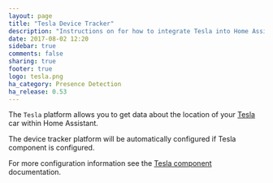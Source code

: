 ```yaml
---
layout: page
title: "Tesla Device Tracker"
description: "Instructions on for how to integrate Tesla into Home Assistant."
date: 2017-08-02 12:20
sidebar: true
comments: false
sharing: true
footer: true
logo: tesla.png
ha_category: Presence Detection
ha_release: 0.53
---
```


The `Tesla` platform allows you to get data about the location of your [Tesla](https://www.tesla.com/) car within Home Assistant.

The device tracker platform will be automatically configured if Tesla component is configured.

For more configuration information see the [Tesla component](/components/tesla/) documentation.
